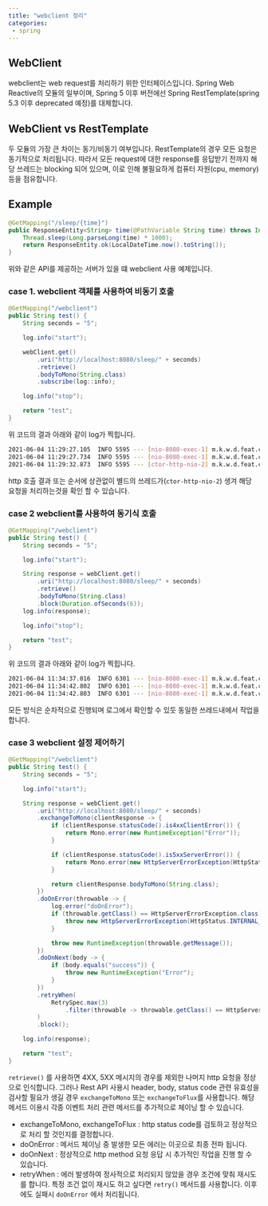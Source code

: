 ```yaml
---
title: "webclient 정리"
categories:
 - spring
---
```


## WebClient

webclient는 web request를 처리하기 위한 인터페이스입니다. Spring Web Reactive의 모듈의 일부이며, Spring 5 이후 버전에선 Spring RestTemplate(spring 5.3 이후 deprecated 예정)를 대체합니다.


## WebClient vs RestTemplate
두 모듈의 가장 큰 차이는 동기/비동기 여부입니다. RestTemplate의 경우 모든 요청은 동기적으로 처리됩니다. 따라서 모든 request에 대한 response를 응답받기 전까지 해당 쓰레드는 blocking 되어 있으며, 이로 인해 불필요하게 컴퓨터 자원(cpu, memory)등을 점유합니다.


## Example

```java
@GetMapping("/sleep/{time}")
public ResponseEntity<String> time(@PathVariable String time) throws InterruptedException {
    Thread.sleep(Long.parseLong(time) * 1000);
    return ResponseEntity.ok(LocalDateTime.now().toString());
}
```

위와 같은 API를 제공하는 서버가 있을 떄 webclient 사용 예제입니다.

### case 1. webclient 객체를 사용하여 비동기 호출
```java
@GetMapping("/webclient")
public String test() {
    String seconds = "5";

    log.info("start");

    webClient.get()
        .uri("http://localhost:8080/sleep/" + seconds)
        .retrieve()
        .bodyToMono(String.class)
        .subscribe(log::info);

    log.info("stop");

    return "test";
}
```

위 코드의 결과 아래와 같이 log가 찍힙니다.

```bash
2021-06-04 11:29:27.105  INFO 5595 --- [nio-8080-exec-1] m.k.w.d.feat.controller.HomeController   : start
2021-06-04 11:29:27.734  INFO 5595 --- [nio-8080-exec-1] m.k.w.d.feat.controller.HomeController   : stop
2021-06-04 11:29:32.873  INFO 5595 --- [ctor-http-nio-2] m.k.w.d.feat.controller.HomeController   : 2021-06-04T11:29:32.838333
```

http 호출 결과 또는 순서에 상관없이 별드의 쓰레드가(`ctor-http-nio-2`) 생겨 해당 요청을 처리하는것을 확인 할 수 있습니다.


### case 2 webclient를 사용하여 동기식 호출

```java
@GetMapping("/webclient")
public String test() {
    String seconds = "5";

    log.info("start");

    String response = webClient.get()
        .uri("http://localhost:8080/sleep/" + seconds)
        .retrieve()
        .bodyToMono(String.class)
        .block(Duration.ofSeconds(6));
    log.info(response);

    log.info("stop");

    return "test";
}
```

위 코드의 결과 아래와 같이 log가 찍힙니다.

```bash
2021-06-04 11:34:37.016  INFO 6301 --- [nio-8080-exec-1] m.k.w.d.feat.controller.HomeController   : start
2021-06-04 11:34:42.802  INFO 6301 --- [nio-8080-exec-1] m.k.w.d.feat.controller.HomeController   : 2021-06-04T11:34:42.767649
2021-06-04 11:34:42.803  INFO 6301 --- [nio-8080-exec-1] m.k.w.d.feat.controller.HomeController   : stop
```

모든 방식은 순차적으로 진행되며 로그에서 확인할 수 있듯 동일한 쓰레드내에서 작업을 합니다. 

### case 3 webclient 설정 제어하기

```java
@GetMapping("/webclient")
public String test() {
    String seconds = "5";

    log.info("start");

    String response = webClient.get()
        .uri("http://localhost:8080/sleep/" + seconds)
        .exchangeToMono(clientResponse -> {
            if (clientResponse.statusCode().is4xxClientError()) {
                return Mono.error(new RuntimeException("Error"));
            }

            if (clientResponse.statusCode().is5xxServerError()) {
                return Mono.error(new HttpServerErrorException(HttpStatus.INTERNAL_SERVER_ERROR));
            }

            return clientResponse.bodyToMono(String.class);
        })
        .doOnError(throwable -> {
            log.error("doOnError");
            if (throwable.getClass() == HttpServerErrorException.class) {
                throw new HttpServerErrorException(HttpStatus.INTERNAL_SERVER_ERROR);
            }

            throw new RuntimeException(throwable.getMessage());
        })
        .doOnNext(body -> {
            if (body.equals("success")) {
                throw new RuntimeException("Error");
            }
        })
        .retryWhen(
            RetrySpec.max(3)
                .filter(throwable -> throwable.getClass() == HttpServerErrorException.class)
        )
        .block();

    log.info(response);

    return "test";
}
```

`retrieve()` 를 사용하면 4XX, 5XX 메시지의 경우를 제외한 나머지 http 요청을 정상으로 인식합니다. 그러나 Rest API 사용시 header, body, status code 관련 유효성을 검사할 필요가 생길 경우 `exchangeToMono` 또는 `exchangeToFlux`를 사용합니다. 해당 메서드 이용시 각종 이벤트 처리 관련 메서드를 추가적으로 체이닝 할 수 있습니다.

- exchangeToMono, exchangeToFlux : http status code를 검토하고 정상적으로 처리 할 것인지를 결정합니다.
- doOnError : 메서드 체이닝 중 발생한 모든 에러는 이곳으로 최종 전파 됩니다.
- doOnNext : 정상적으로 http method 요청 응답 시 추가적인 작업을 진행 할 수 있습니다.
- retryWhen : 에러 발생하여 정사적으로 처리되지 않았을 경우 조건에 맞춰 재시도를 합니다. 특정 조건 없이 재시도 하고 싶다면 `retry()` 메서드를 사용합니다. 이후에도 실패시 `doOnError` 에서 처리됩니다.